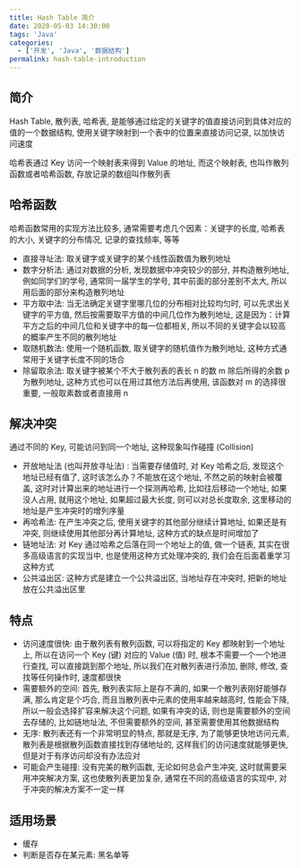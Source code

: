 ```yaml
---
title: Hash Table 简介
date: 2020-05-03 14:30:00
tags: 'Java'
categories:
  - ['开发', 'Java', '数据结构']
permalink: hash-table-introduction
---
```


## 简介

Hash Table, 散列表, 哈希表, 是能够通过给定的关键字的值直接访问到具体对应的值的一个数据结构, 使用关键字映射到一个表中的位置来直接访问记录, 以加快访问速度

哈希表通过 Key 访问一个映射表来得到 Value 的地址, 而这个映射表, 也叫作散列函数或者哈希函数, 存放记录的数组叫作散列表

## 哈希函数

哈希函数常用的实现方法比较多, 通常需要考虑几个因素：关键字的长度, 哈希表的大小, 关键字的分布情况, 记录的查找频率, 等等

- 直接寻址法: 取关键字或关键字的某个线性函数值为散列地址
- 数字分析法: 通过对数据的分析, 发现数据中冲突较少的部分, 并构造散列地址, 例如同学们的学号, 通常同一届学生的学号, 其中前面的部分差别不太大, 所以用后面的部分来构造散列地址
- 平方取中法: 当无法确定关键字里哪几位的分布相对比较均匀时, 可以先求出关键字的平方值, 然后按需要取平方值的中间几位作为散列地址, 这是因为：计算平方之后的中间几位和关键字中的每一位都相关, 所以不同的关键字会以较高的概率产生不同的散列地址
- 取随机数法: 使用一个随机函数, 取关键字的随机值作为散列地址, 这种方式通常用于关键字长度不同的场合
- 除留取余法: 取关键字被某个不大于散列表的表长 n 的数 m 除后所得的余数 p 为散列地址, 这种方式也可以在用过其他方法后再使用, 该函数对 m 的选择很重要, 一般取素数或者直接用 n

## 解决冲突

通过不同的 Key, 可能访问到同一个地址, 这种现象叫作碰撞 (Collision)

- 开放地址法 (也叫开放寻址法) : 当需要存储值时, 对 Key 哈希之后, 发现这个地址已经有值了, 这时该怎么办？不能放在这个地址, 不然之前的映射会被覆盖, 这时对计算出来的地址进行一个探测再哈希, 比如往后移动一个地址, 如果没人占用, 就用这个地址, 如果超过最大长度, 则可以对总长度取余, 这里移动的地址是产生冲突时的增列序量
- 再哈希法: 在产生冲突之后, 使用关键字的其他部分继续计算地址, 如果还是有冲突, 则继续使用其他部分再计算地址, 这种方式的缺点是时间增加了
- 链地址法: 对 Key 通过哈希之后落在同一个地址上的值, 做一个链表, 其实在很多高级语言的实现当中, 也是使用这种方式处理冲突的, 我们会在后面着重学习这种方式
- 公共溢出区: 这种方式是建立一个公共溢出区, 当地址存在冲突时, 把新的地址放在公共溢出区里

## 特点

- 访问速度很快: 由于散列表有散列函数, 可以将指定的 Key 都映射到一个地址上, 所以在访问一个 Key (键) 对应的 Value (值) 时, 根本不需要一个一个地进行查找, 可以直接跳到那个地址, 所以我们在对散列表进行添加, 删除, 修改, 查找等任何操作时, 速度都很快
- 需要额外的空间: 首先, 散列表实际上是存不满的, 如果一个散列表刚好能够存满, 那么肯定是个巧合, 而且当散列表中元素的使用率越来越高时, 性能会下降, 所以一般会选择扩容来解决这个问题, 如果有冲突的话, 则也是需要额外的空间去存储的, 比如链地址法, 不但需要额外的空间, 甚至需要使用其他数据结构
- 无序: 散列表还有一个非常明显的特点, 那就是无序, 为了能够更快地访问元素, 散列表是根据散列函数直接找到存储地址的, 这样我们的访问速度就能够更快, 但是对于有序访问却没有办法应对
- 可能会产生碰撞: 没有完美的散列函数, 无论如何总会产生冲突, 这时就需要采用冲突解决方案, 这也使散列表更加复杂, 通常在不同的高级语言的实现中, 对于冲突的解决方案不一定一样

## 适用场景

- 缓存
- 判断是否存在某元素: 黑名单等
